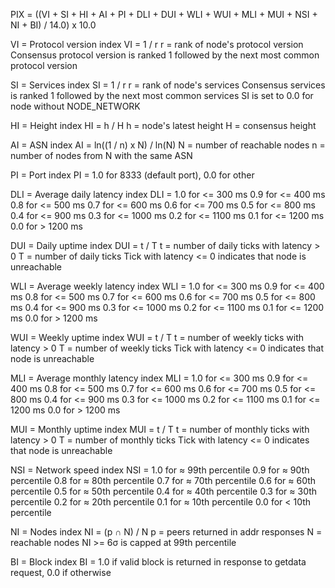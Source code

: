 PIX = ((VI + SI + HI + AI + PI + DLI + DUI + WLI + WUI + MLI + MUI + NSI + NI + BI) / 14.0) x 10.0

VI = Protocol version index
	VI = 1 / r
        r = rank of node's protocol version
        Consensus protocol version is ranked 1 followed by the next most common protocol version

SI = Services index
    SI = 1 / r
        r = rank of node's services
        Consensus services is ranked 1 followed by the next most common services
        SI is set to 0.0 for node without NODE_NETWORK

HI = Height index
    HI = h / H
        h = node's latest height
        H = consensus height

AI = ASN index
    AI = ln((1 / n) x N) / ln(N)
        N = number of reachable nodes
        n = number of nodes from N with the same ASN

PI = Port index
    PI = 1.0 for 8333 (default port), 0.0 for other

DLI = Average daily latency index
    DLI = 1.0 for <=  300 ms
          0.9 for <=  400 ms
          0.8 for <=  500 ms
          0.7 for <=  600 ms
          0.6 for <=  700 ms
          0.5 for <=  800 ms
          0.4 for <=  900 ms
          0.3 for <= 1000 ms
          0.2 for <= 1100 ms
          0.1 for <= 1200 ms
          0.0 for  > 1200 ms

DUI = Daily uptime index
    DUI = t / T
        t = number of daily ticks with latency > 0
        T = number of daily ticks
        Tick with latency <= 0 indicates that node is unreachable

WLI = Average weekly latency index
    WLI = 1.0 for <=  300 ms
          0.9 for <=  400 ms
          0.8 for <=  500 ms
          0.7 for <=  600 ms
          0.6 for <=  700 ms
          0.5 for <=  800 ms
          0.4 for <=  900 ms
          0.3 for <= 1000 ms
          0.2 for <= 1100 ms
          0.1 for <= 1200 ms
          0.0 for  > 1200 ms

WUI = Weekly uptime index
    WUI = t / T
        t = number of weekly ticks with latency > 0
        T = number of weekly ticks
        Tick with latency <= 0 indicates that node is unreachable

MLI = Average monthly latency index
    MLI = 1.0 for <=  300 ms
          0.9 for <=  400 ms
          0.8 for <=  500 ms
          0.7 for <=  600 ms
          0.6 for <=  700 ms
          0.5 for <=  800 ms
          0.4 for <=  900 ms
          0.3 for <= 1000 ms
          0.2 for <= 1100 ms
          0.1 for <= 1200 ms
          0.0 for  > 1200 ms

MUI = Monthly uptime index
    MUI = t / T
        t = number of monthly ticks with latency > 0
        T = number of monthly ticks
        Tick with latency <= 0 indicates that node is unreachable

NSI = Network speed index
    NSI = 1.0 for ≈ 99th percentile
          0.9 for ≈ 90th percentile
          0.8 for ≈ 80th percentile
          0.7 for ≈ 70th percentile
          0.6 for ≈ 60th percentile
          0.5 for ≈ 50th percentile
          0.4 for ≈ 40th percentile
          0.3 for ≈ 30th percentile
          0.2 for ≈ 20th percentile
          0.1 for ≈ 10th percentile
          0.0 for < 10th percentile

NI = Nodes index
    NI = (p ∩ N) / N
        p = peers returned in addr responses
        N = reachable nodes
        NI >= 6σ is capped at 99th percentile

BI = Block index
    BI = 1.0 if valid block is returned in response to getdata request, 0.0 if otherwise